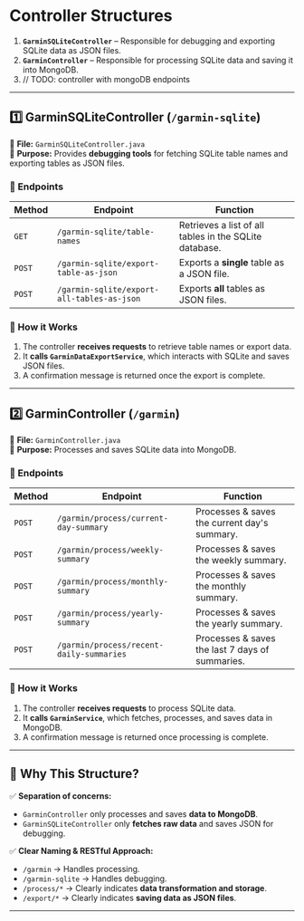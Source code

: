 # Controller Structures

1. **`GarminSQLiteController`** – Responsible for debugging and exporting SQLite data as JSON files.
2. **`GarminController`** – Responsible for processing SQLite data and saving it into MongoDB.
3. // TODO: controller with mongoDB endpoints

---

## **️1️⃣ GarminSQLiteController (`/garmin-sqlite`)**

📂 **File:** `GarminSQLiteController.java`  
🔹 **Purpose:** Provides **debugging tools** for fetching SQLite table names and exporting tables as JSON files.

### **📌 Endpoints**

| **Method** | **Endpoint**                               | **Function**                                           |
| ---------- | ------------------------------------------ | ------------------------------------------------------ |
| `GET`      | `/garmin-sqlite/table-names`               | Retrieves a list of all tables in the SQLite database. |
| `POST`     | `/garmin-sqlite/export-table-as-json`      | Exports a **single** table as a JSON file.             |
| `POST`     | `/garmin-sqlite/export-all-tables-as-json` | Exports **all** tables as JSON files.                  |

### **📌 How it Works**

1. The controller **receives requests** to retrieve table names or export data.
2. It **calls `GarminDataExportService`**, which interacts with SQLite and saves JSON files.
3. A confirmation message is returned once the export is complete.

---

## **2️⃣ GarminController (`/garmin`)**

📂 **File:** `GarminController.java`  
🔹 **Purpose:** Processes and saves SQLite data into MongoDB.

### **📌 Endpoints**

| **Method** | **Endpoint**                             | **Function**                                    |
| ---------- | ---------------------------------------- | ----------------------------------------------- |
| `POST`     | `/garmin/process/current-day-summary`    | Processes & saves the current day's summary.    |
| `POST`     | `/garmin/process/weekly-summary`         | Processes & saves the weekly summary.           |
| `POST`     | `/garmin/process/monthly-summary`        | Processes & saves the monthly summary.          |
| `POST`     | `/garmin/process/yearly-summary`         | Processes & saves the yearly summary.           |
| `POST`     | `/garmin/process/recent-daily-summaries` | Processes & saves the last 7 days of summaries. |

### **📌 How it Works**

1. The controller **receives requests** to process SQLite data.
2. It **calls `GarminService`**, which fetches, processes, and saves data in MongoDB.
3. A confirmation message is returned once processing is complete.

---

## **📌 Why This Structure?**

✅ **Separation of concerns:**

- `GarminController` only processes and saves **data to MongoDB**.
- `GarminSQLiteController` only **fetches raw data** and saves JSON for debugging.

✅ **Clear Naming & RESTful Approach:**

- `/garmin` → Handles processing.
- `/garmin-sqlite` → Handles debugging.
- `/process/*` → Clearly indicates **data transformation and storage**.
- `/export/*` → Clearly indicates **saving data as JSON files**.

---
